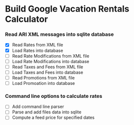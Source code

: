 # Build Google Vacation Rentals Calculator

### Read ARI XML messages into sqlite database
- [X] Read Rates from XML file
- [X] Load Rates into database
- [ ] Read Rate Modifications from XML file
- [ ] Load Rate Modifications into database
- [ ] Read Taxes and Fees from XML file
- [ ] Load Taxes and Fees into database
- [ ] Read Promotions from XML file
- [ ] Load Promoation into database

### Command line options to calculate rates
- [ ] Add command line parser
- [ ] Parse and add files data into sqlite
- [ ] Compute a feed price for specified dates
